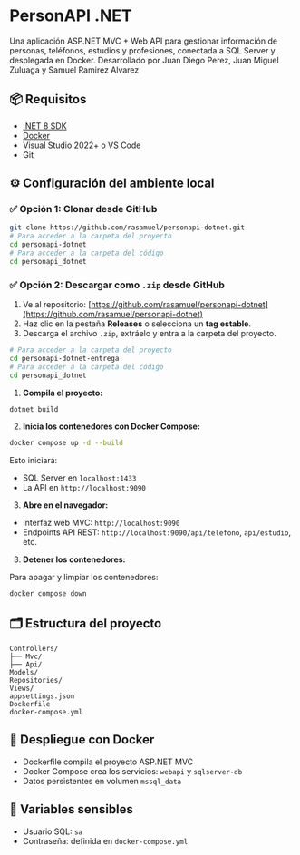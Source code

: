 # PersonAPI .NET

Una aplicación ASP.NET MVC + Web API para gestionar información de personas, teléfonos, estudios y profesiones, conectada a SQL Server y desplegada en Docker.
Desarrollado por Juan Diego Perez, Juan Miguel Zuluaga y Samuel Ramirez Alvarez

## 📦 Requisitos

- [.NET 8 SDK](https://dotnet.microsoft.com/en-us/download)
- [Docker](https://www.docker.com/)
- Visual Studio 2022+ o VS Code
- Git

## ⚙️ Configuración del ambiente local

### ✅ Opción 1: Clonar desde GitHub

```bash
git clone https://github.com/rasamuel/personapi-dotnet.git
# Para acceder a la carpeta del proyecto
cd personapi-dotnet
# Para acceder a la carpeta del código
cd personapi_dotnet
```

### ✅ Opción 2: Descargar como `.zip` desde GitHub

1. Ve al repositorio: [https://github.com/rasamuel/personapi-dotnet](https://github.com/rasamuel/personapi-dotnet)
2. Haz clic en la pestaña **Releases** o selecciona un **tag estable**.
3. Descarga el archivo `.zip`, extráelo y entra a la carpeta del proyecto.

```bash
# Para acceder a la carpeta del proyecto
cd personapi-dotnet-entrega
# Para acceder a la carpeta del código
cd personapi_dotnet
```

1. **Compila el proyecto:**

```bash
dotnet build
```

2. **Inicia los contenedores con Docker Compose:**

```bash
docker compose up -d --build
```

Esto iniciará:
- SQL Server en `localhost:1433`
- La API en `http://localhost:9090`

3. **Abre en el navegador:**

- Interfaz web MVC: `http://localhost:9090`
- Endpoints API REST: `http://localhost:9090/api/telefono`, `api/estudio`, etc.

3. **Detener los contenedores:**

Para apagar y limpiar los contenedores:

```bash
docker compose down
```

## 🗂 Estructura del proyecto

```
Controllers/
├── Mvc/
├── Api/
Models/
Repositories/
Views/
appsettings.json
Dockerfile
docker-compose.yml
```

## 🐳 Despliegue con Docker

- Dockerfile compila el proyecto ASP.NET MVC
- Docker Compose crea los servicios: `webapi` y `sqlserver-db`
- Datos persistentes en volumen `mssql_data`

## 🔐 Variables sensibles

- Usuario SQL: `sa`
- Contraseña: definida en `docker-compose.yml`
